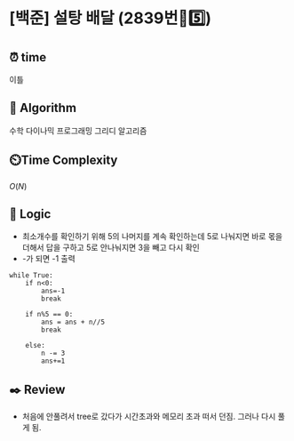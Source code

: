 # [백준] 설탕 배달 (2839번🩶5️⃣)

## ⏰  **time**

이틀

## :pushpin: **Algorithm**

수학
다이나믹 프로그래밍
그리디 알고리즘

## ⏲️**Time Complexity**

$O(N)$

## :round_pushpin: **Logic**

- 최소개수를 확인하기 위해 5의 나머지를 계속 확인하는데 5로 나눠지면 바로 몫을 더해서 답을 구하고 5로 안나눠지면 3을 빼고 다시 확인
- -가 되면 -1 출력
```
while True:
    if n<0:
        ans=-1
        break

    if n%5 == 0:
        ans = ans + n//5
        break

    else:
        n -= 3
        ans+=1
```
  

## :black_nib: **Review**

- 처음에 안풀려서 tree로 갔다가 시간초과와 메모리 초과 떠서 던짐. 그러나 다시 풀게 됨. 
